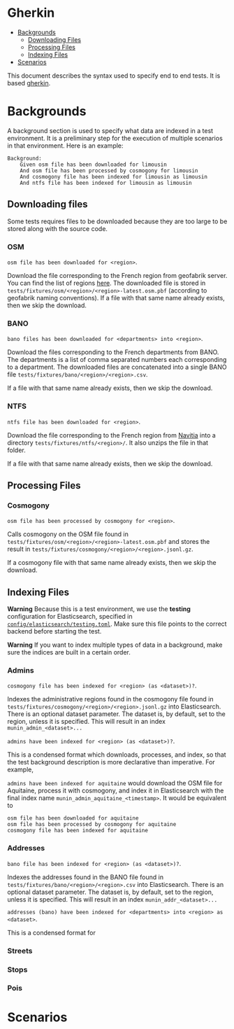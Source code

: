 Gherkin
=======

  * [Backgrounds](#backgrounds)
    * [Downloading Files](#downloading-files)
    * [Processing Files](#processing-files)
    * [Indexing Files](#indexing-files)
  * [Scenarios](#scenarios)

This document describes the syntax used to specify end to end tests. It is based
[gherkin](https://cucumber.io/docs/gherkin/reference/).

# Backgrounds

A background section is used to specify what data are indexed in a test environment. It is a
preliminary step for the execution of multiple scenarios in that environment. Here is an example:

```gherkin
Background:
    Given osm file has been downloaded for limousin
    And osm file has been processed by cosmogony for limousin
    And cosmogony file has been indexed for limousin as limousin
    And ntfs file has been indexed for limousin as limousin
```

## Downloading files

Some tests requires files to be downloaded because they are too large to be stored along with the
source code.

### OSM

`osm file has been downloaded for <region>`.

Download the file corresponding to the French region from geofabrik server. You can find the list of
regions [here](http://download.geofabrik.de/europe/france.html). The downloaded file is stored in
`tests/fixtures/osm/<region>/<region>-latest.osm.pbf` (according to geofabrik naming conventions).
If a file with that same name already exists, then we skip the download.

### BANO

`bano files has been downloaded for <departments> into <region>`.

Download the files corresponding to the French departments from BANO. The departments is a list of
comma separated numbers each corresponding to a department. The downloaded files are concatenated
into a single BANO file `tests/fixtures/bano/<region>/<region>.csv`.

If a file with that same name already exists, then we skip the download.

### NTFS

`ntfs file has been downloaded for <region>`.

Download the file corresponding to the French region from
[Navitia](https://navitia.opendatasoft.com/) into a directory `tests/fixtures/ntfs/<region>/`. It
also unzips the file in that folder.

If a file with that same name already exists, then we skip the download.

## Processing Files

### Cosmogony

`osm file has been processed by cosmogony for <region>`.

Calls cosmogony on the OSM file found in `tests/fixtures/osm/<region>/<region>-latest.osm.pbf` and
stores the result in `tests/fixtures/cosmogony/<region>/<region>.jsonl.gz`.

If a cosmogony file with that same name already exists, then we skip the download.

## Indexing Files

**Warning** Because this is a test environment, we use the **testing** configuration for
Elasticsearch, specified in
[`config/elasticsearch/testing.toml`](/config/elasticsearch/testing.toml). Make sure this file
points to the correct backend before starting the test.

**Warning** If you want to index multiple types of data in a background, make sure the indices are
built in a certain order.

### Admins

`cosmogony file has been indexed for <region> (as <dataset>)?`.

Indexes the administrative regions found in the cosmogony file found in
`tests/fixtures/cosmogony/<region>/<region>.jsonl.gz` into Elasticsearch. There is an optional
dataset parameter. The dataset is, by default, set to the region, unless it is specified. This will
result in an index `munin_admin_<dataset>...`

`admins have been indexed for <region> (as <dataset>)?`.

This is a condensed format which downloads, processes, and index, so that the test background
description is more declarative than imperative. For example,

`admins have been indexed for aquitaine` would download the OSM file for Aquitaine, process it with
cosmogony, and index it in Elasticsearch with the final index name
`munin_admin_aquitaine_<timestamp>`. It would be equivalent to

```
osm file has been downloaded for aquitaine
osm file has been processed by cosmogony for aquitaine
cosmogony file has been indexed for aquitaine
```

### Addresses

`bano file has been indexed for <region> (as <dataset>)?`.

Indexes the addresses found in the BANO file found in
`tests/fixtures/bano/<region>/<region>.csv` into Elasticsearch. There is an optional
dataset parameter. The dataset is, by default, set to the region, unless it is specified. This will
result in an index `munin_addr_<dataset>...`

`addresses (bano) have been indexed for <departments> into <region> as <dataset>`.

This is a condensed format for
### Streets

### Stops

### Pois

# Scenarios
